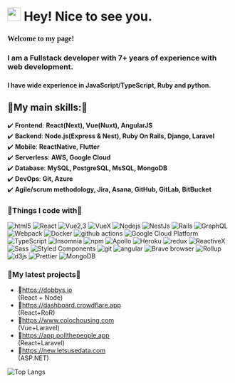 <h1><img src="https://emojis.slackmojis.com/emojis/images/1531849430/4246/blob-sunglasses.gif?1531849430" width="30"/> Hey! Nice to see you.</h1>


<h3 style="font-family:'Fantasy'">Welcome to my page!</h3> 
<h3> I am a Fullstack developer with 7+ years of experience with web development.<h3>
<h4>I have wide experience in JavaScript/TypeScript, Ruby and python.</h4>

<h2>🌟My main skills:🌟</h2>
✔️ <b>Frontend</b>: <b>React(Next), Vue(Nuxt), AngularJS</b></br>
✔️ <b>Backend</b>: <b>Node.js(Express & Nest), Ruby On Rails, Django, Laravel</b><br>
✔️ <b>Mobile</b>: <b>ReactNative, Flutter</b></br>
✔️ <b>Serverless</b>: <b>AWS, Google Cloud</b><br>
✔️ <b>Database</b>: <b>MySQL, PostgreSQL, MsSQL, MongoDB</b><br>
✔️ <b>DevOps</b>: <b>Git, Azure</b><br>
✔️ <b>Agile/scrum methodology, Jira, Asana, GitHub, GitLab, BitBucket</b>

<h3>🔸Things I code with🔸</h3>
<p>
  <img alt="html5" src="https://img.shields.io/badge/-HTML5-E34F26?style=flat-square&logo=html5&logoColor=white" />
  <img alt="React" src="https://img.shields.io/badge/-React-45b8d8?style=flat-square&logo=react&logoColor=white" />
  <img alt="Vue2,3" src="https://img.shields.io/badge/-Vue-00000?style=flat-square&logo=react&logoColor=white" />
  <img alt="VueX" src="https://img.shields.io/badge/-VueX-00000?style=flat-square&logo=react&logoColor=white" />
  <img alt="Nodejs" src="https://img.shields.io/badge/-Nodejs-43853d?style=flat-square&logo=Node.js&logoColor=white" />
  <img alt="NestJs" src="https://img.shields.io/badge/-NestJs-ea2845?style=flat-square&logo=nestjs&logoColor=white" />
  <img alt="Rails" src="https://img.shields.io/badge/-Rails-red?style=flat-square&logo=Node.js&logoColor=white" />
  <img alt="GraphQL" src="https://img.shields.io/badge/-GraphQL-E10098?style=flat-square&logo=graphql&logoColor=white" />
  <img alt="Webpack" src="https://img.shields.io/badge/-Webpack-8DD6F9?style=flat-square&logo=webpack&logoColor=white" /> 
  <img alt="Docker" src="https://img.shields.io/badge/-Docker-46a2f1?style=flat-square&logo=docker&logoColor=white" />
  <img alt="github actions" src="https://img.shields.io/badge/-Github_Actions-2088FF?style=flat-square&logo=github-actions&logoColor=white" />
  <img alt="Google Cloud Platform" src="https://img.shields.io/badge/-Google_Cloud_Platform-1a73e8?style=flat-square&logo=google-cloud&logoColor=white" />
  <img alt="TypeScript" src="https://img.shields.io/badge/-TypeScript-007ACC?style=flat-square&logo=typescript&logoColor=white" />
  <img alt="Insomnia" src="https://img.shields.io/badge/-Insomnia-5849BE?style=flat-square&logo=insomnia&logoColor=white" />
  <img alt="npm" src="https://img.shields.io/badge/-NPM-CB3837?style=flat-square&logo=npm&logoColor=white" />
  <img alt="Apollo" src="https://img.shields.io/badge/-Apollo%20GraphQL-311C87?style=flat-square&logo=apollo-graphql&logoColor=white" />
  <img alt="Heroku" src="https://img.shields.io/badge/-Heroku-430098?style=flat-square&logo=heroku&logoColor=white" />
  <img alt="redux" src="https://img.shields.io/badge/-Redux-764ABC?style=flat-square&logo=redux&logoColor=white" />
  <img alt="ReactiveX" src="https://img.shields.io/badge/-RxJs-B7178C?style=flat-square&logo=reactivex&logoColor=white" />
  <img alt="Sass" src="https://img.shields.io/badge/-Sass-CC6699?style=flat-square&logo=sass&logoColor=white" />
  <img alt="Styled Components" src="https://img.shields.io/badge/-Styled_Components-db7092?style=flat-square&logo=styled-components&logoColor=white" />
  <img alt="git" src="https://img.shields.io/badge/-Git-F05032?style=flat-square&logo=git&logoColor=white" />
  <img alt="angular" src="https://img.shields.io/badge/-Angular-DD0031?style=flat-square&logo=angular&logoColor=white" />
  <img alt="Brave browser" src="https://img.shields.io/badge/-Brave_Browser-FB542B?style=flat-square&logo=brave&logoColor=white" />
  <img alt="Rollup" src="https://img.shields.io/badge/-Rollup-EC4A3F?style=flat-square&logo=rollup.js&logoColor=white" />
  <img alt="d3js" src="https://img.shields.io/badge/-D3.js-F9A03C?style=flat-square&logo=d3.js&logoColor=white" />
  <img alt="Prettier" src="https://img.shields.io/badge/-Prettier-F7B93E?style=flat-square&logo=prettier&logoColor=white" />
  <img alt="MongoDB" src="https://img.shields.io/badge/-MongoDB-13aa52?style=flat-square&logo=mongodb&logoColor=white" />
</p>

<h3>🔅My latest projects🔅</h3>
<ul>
  <li>🔴<a href="https://dobbys.io" target="_blank">https://dobbys.io</a></li>(React + Node)
  <li>🔴<a href="https://www.colochousing.com" target="_blank">https://dashboard.crowdflare.app</a></li> (React+RoR)
  <li>🔴<a href="https://www.colochousing.com" target="_blank">https://www.colochousing.com</a></li> (Vue+Laravel)
  <li>🔴<a href="https://app.pollthepeople.app" target="_blank">https://app.pollthepeople.app</a></li> (React+Laravel)
  <li>🔴<a href="https://new.letsusedata.com" target="_blank">https://new.letsusedata.com</a></li>(ASP.NET)
</ul>


![Top Langs](https://github-readme-stats.vercel.app/api/top-langs/?username=expoprodev&layout=compact)

